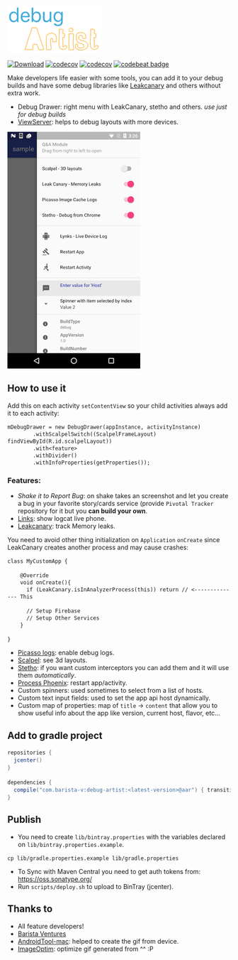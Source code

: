 ![](img/logo.png)

[![Download](https://api.bintray.com/packages/barista-ventures/maven/debug-artist/images/download.svg)](https://bintray.com/barista-ventures/maven/debug-artist/_latestVersion)
[![codecov](https://codecov.io/gh/BaristaVentures/debug-artist/branch/master/graph/badge.svg)](https://codecov.io/gh/BaristaVentures/debug-artist)
[![codecov](https://codecov.io/gh/BaristaVentures/debug-artist/branch/develop/graph/badge.svg)](https://codecov.io/gh/BaristaVentures/debug-artist)
[![codebeat badge](https://codebeat.co/badges/17e3bfd1-d2d2-4240-94f0-480da37d32d6)](https://codebeat.co/projects/github-com-baristaventures-debug-artist)


Make developers life easier with some tools, you can add it to your debug builds and have some debug
libraries like [Leakcanary](https://github.com/square/leakcanary) and others without extra work.

- Debug Drawer: right menu with LeakCanary, stetho and others. *use just for debug builds*
- [ViewServer](https://github.com/romainguy/ViewServer): helps to debug layouts with more devices.

![](img/debug_drawer.jpg)

## How to use it

Add this on each activity `setContentView` so your child activities always add it to each activity:

```
mDebugDrawer = new DebugDrawer(appInstance, activityInstance)
        .withScalpelSwitch((ScalpelFrameLayout) findViewById(R.id.scalpelLayout))
        .with<feature>
        .withDivider()
        .withInfoProperties(getProperties());
```

### Features:

- _Shake it to Report Bug_: on shake takes an screenshot and let you create a bug in your favorite
  story/cards service (provide `Pivotal Tracker` repository for it but you **can build your own**.
- [Links](https://github.com/pedrovgs/Lynx): show logcat live phone.
- [Leakcanary](https://github.com/square/leakcanary): track Memory leaks.

You need to avoid other thing initialization on `Application` `onCreate` since LeakCanary creates another process and
may cause crashes:

```
class MyCustomApp {

    @Override
    void onCreate(){
      if (LeakCanary.isInAnalyzerProcess(this)) return // <-------------- This

      // Setup Firebase
      // Setup Other Services
    }

}
```

- [Picasso logs](https://github.com/square/picasso): enable debug logs.
- [Scalpel](https://github.com/JakeWharton/scalpel): see 3d layouts.
- [Stetho](https://github.com/facebook/stetho): if you want custom interceptors you can add them and it will use them _automatically_.
- [Process Phoenix](https://github.com/JakeWharton/ProcessPhoenix): restart app/activity.
- Custom spinners: used sometimes to select from a list of hosts.
- Custom text input fields: used to set the app api host dynamically.
- Custom map of properties: map of `title` -> `content` that allow you to show  useful info about the app like version, current host, flavor, etc...

## Add to gradle project

```groovy
repositories {
  jcenter()
}

dependencies {
  compile("com.barista-v:debug-artist:<latest-version>@aar") { transitive = true }
}
```

## Publish

- You need to create `lib/bintray.properties` with the variables declared on `lib/bintray.properties.example`.

```
cp lib/gradle.properties.example lib/gradle.properties
```

- To Sync with Maven Central you need to get auth tokens from: https://oss.sonatype.org/
- Run `scripts/deploy.sh` to upload to BinTray (jcenter).

## Thanks to
- All feature developers!
- [Barista Ventures](http://barista-v.com/)
- [AndroidTool-mac](https://github.com/mortenjust/androidtool-mac): helped to create the gif from device.
- [ImageOptim](https://github.com/ImageOptim/ImageOptim): optimize gif generated from ^^ :P
